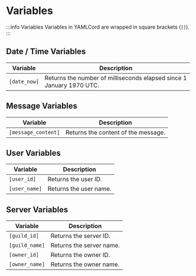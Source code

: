 # Variables

:::info Variables
Variables in YAMLCord are wrapped in square brackets (`[]`).
:::

## Date / Time Variables

| Variable     | Description                                                          |
| ------------ | -------------------------------------------------------------------- |
| `[date_now]` | Returns the number of milliseconds elapsed since 1 January 1970 UTC. |

## Message Variables

| Variable            | Description                         |
| ------------------- | ----------------------------------- |
| `[message_content]` | Returns the content of the message. |

## User Variables

| Variable      | Description            |
| ------------- | ---------------------- |
| `[user_id]`   | Returns the user ID.   |
| `[user_name]` | Returns the user name. |

## Server Variables

| Variable       | Description              |
| -------------- | ------------------------ |
| `[guild_id]`   | Returns the server ID.   |
| `[guild_name]` | Returns the server name. |
| `[owner_id]`   | Returns the owner ID.    |
| `[owner_name]` | Returns the owner name.  |
